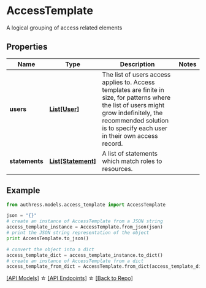 # AccessTemplate

A logical grouping of access related elements

## Properties
Name | Type | Description | Notes
------------ | ------------- | ------------- | -------------
**users** | [**List[User]**](User.md) | The list of users access applies to. Access templates are finite in size, for patterns where the list of users might grow indefinitely, the recommended solution is to specify each user in their own access record. | 
**statements** | [**List[Statement]**](Statement.md) | A list of statements which match roles to resources. | 

## Example

```python
from authress.models.access_template import AccessTemplate

json = "{}"
# create an instance of AccessTemplate from a JSON string
access_template_instance = AccessTemplate.from_json(json)
# print the JSON string representation of the object
print AccessTemplate.to_json()

# convert the object into a dict
access_template_dict = access_template_instance.to_dict()
# create an instance of AccessTemplate from a dict
access_template_from_dict = AccessTemplate.from_dict(access_template_dict)
```
[[API Models]](./README.md#documentation-for-models) ☆ [[API Endpoints]](./README.md#documentation-for-api-endpoints) ☆ [[Back to Repo]](../README.md)


